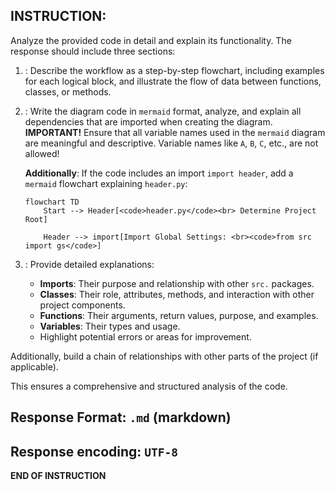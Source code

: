 ## INSTRUCTION:

Analyze the provided code in detail and explain its functionality. The response should include three sections:  

1. **<algorithm>**: Describe the workflow as a step-by-step flowchart, including examples for each logical block, and illustrate the flow of data between functions, classes, or methods.  
2. **<mermaid>**: Write the diagram code in `mermaid` format, analyze, and explain all dependencies that are imported when creating the diagram.  
    **IMPORTANT!** Ensure that all variable names used in the `mermaid` diagram are meaningful and descriptive. Variable names like `A`, `B`, `C`, etc., are not allowed!  
    
    **Additionally**: If the code includes an import `import header`, add a `mermaid` flowchart explaining `header.py`:
    ```mermaid
    flowchart TD
        Start --> Header[<code>header.py</code><br> Determine Project Root]
    
        Header --> import[Import Global Settings: <br><code>from src import gs</code>] 
    ```

3. **<explanation>**: Provide detailed explanations:  
   - **Imports**: Their purpose and relationship with other `src.` packages.  
   - **Classes**: Their role, attributes, methods, and interaction with other project components.  
   - **Functions**: Their arguments, return values, purpose, and examples.  
   - **Variables**: Their types and usage.  
   - Highlight potential errors or areas for improvement.  

Additionally, build a chain of relationships with other parts of the project (if applicable).  

This ensures a comprehensive and structured analysis of the code.
## Response Format: `.md` (markdown)
## Response encoding: `UTF-8`
**END OF INSTRUCTION**